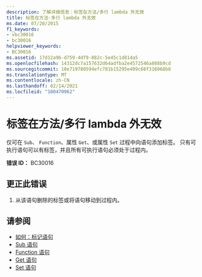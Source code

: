 ```yaml
---
description: 了解详细信息：标签在方法/多行 lambda 外无效
title: 标签在方法-多行 lambda 外无效
ms.date: 07/20/2015
f1_keywords:
- vbc30016
- bc30016
helpviewer_keywords:
- BC30016
ms.assetid: 17d12a96-d759-4df9-882c-5e45c1d814a5
ms.openlocfilehash: 14312dc7a157632d64adfba2e4572546a808b9cd
ms.sourcegitcommit: 10e719780594efc781b15295e499c66f316068b8
ms.translationtype: MT
ms.contentlocale: zh-CN
ms.lasthandoff: 02/14/2021
ms.locfileid: "100470962"
---
```

# <a name="labels-are-not-valid-outside-methodsmultiline-lambdas"></a>标签在方法/多行 lambda 外无效

仅可在 `Sub`、 `Function`、属性 `Get`、或属性 `Set` 过程中向语句添加标签。 只有可执行语句可以有标签，并且所有可执行语句必须处于过程内。  
  
 **错误 ID：** BC30016  
  
## <a name="to-correct-this-error"></a>更正此错误  
  
1. 从该语句删除的标签或将语句移动到过程内。  
  
## <a name="see-also"></a>请参阅

- [如何：标记语句](../programming-guide/program-structure/how-to-label-statements.md)
- [Sub 语句](../language-reference/statements/sub-statement.md)
- [Function 语句](../language-reference/statements/function-statement.md)
- [Get 语句](../language-reference/statements/get-statement.md)
- [Set 语句](../language-reference/statements/set-statement.md)
